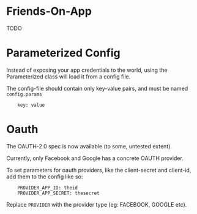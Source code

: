 Friends-On-App
==============

TODO

Parameterized Config
====================

Instead of exposing your app credentials to the world,
using the Parameterized class will load it from a config file.

The config-file should contain only key-value pairs, and must
be named `config.params`

```
	key: value
```

Oauth
=====

The OAUTH-2.0 spec is now available (to some, untested extent).

Currently, only Facebook and Google has a concrete OAUTH provider.

To set parameters for oauth providers, like the client-secret
and client-id, add them to the config like so:

```
	PROVIDER_APP_ID: theid
	PROVIDER_APP_SECRET: thesecret
```

Replace `PROVIDER` with the provider type (eg: FACEBOOK, GOOGLE etc).
